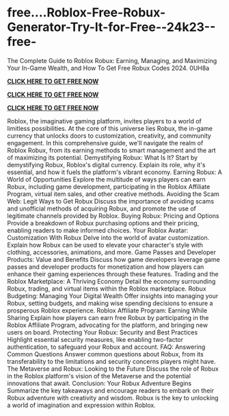 # free....Roblox-Free-Robux-Generator-Try-It-for-Free--24k23--free-
The Complete Guide to Roblox Robux: Earning, Managing, and Maximizing Your In-Game Wealth, and How To Get Free Robux Codes 2024. 0UH8a

**[CLICK HERE TO GET FREE NOW](https://royxn.com/Free-Robux)**

**[CLICK HERE TO GET FREE NOW](https://royxn.com/Free-Robux)**

**[CLICK HERE TO GET FREE NOW](https://royxn.com/Free-Robux)**

Roblox, the imaginative gaming platform, invites players to a world of limitless possibilities. At the core of this universe lies Robux, the in-game currency that unlocks doors to customization, creativity, and community engagement. In this comprehensive guide, we'll navigate the realm of Roblox Robux, from its earning methods to smart management and the art of maximizing its potential.
Demystifying Robux: What Is It? Start by demystifying Robux, Roblox's digital currency. Explain its role, why it's essential, and how it fuels the platform's vibrant economy.
Earning Robux: A World of Opportunities Explore the multitude of ways players can earn Robux, including game development, participating in the Roblox Affiliate Program, virtual item sales, and other creative methods.
Avoiding the Scam Web: Legit Ways to Get Robux Discuss the importance of avoiding scams and unofficial methods of acquiring Robux, and promote the use of legitimate channels provided by Roblox.
Buying Robux: Pricing and Options Provide a breakdown of Robux purchasing options and their pricing, enabling readers to make informed choices.
Your Roblox Avatar: Customization With Robux Delve into the world of avatar customization. Explain how Robux can be used to elevate your character's style with clothing, accessories, animations, and more.
Game Passes and Developer Products: Value and Benefits Discuss how game developers leverage game passes and developer products for monetization and how players can enhance their gaming experiences through these features.
Trading and the Roblox Marketplace: A Thriving Economy Detail the economy surrounding Robux, trading, and virtual items within the Roblox marketplace.
Robux Budgeting: Managing Your Digital Wealth Offer insights into managing your Robux, setting budgets, and making wise spending decisions to ensure a prosperous Roblox experience.
Roblox Affiliate Program: Earning While Sharing Explain how players can earn free Robux by participating in the Roblox Affiliate Program, advocating for the platform, and bringing new users on board.
Protecting Your Robux: Security and Best Practices Highlight essential security measures, like enabling two-factor authentication, to safeguard your Robux and account.
FAQ: Answering Common Questions Answer common questions about Robux, from its transferability to the limitations and security concerns players might have.
The Metaverse and Robux: Looking to the Future Discuss the role of Robux in the Roblox platform's vision of the Metaverse and the potential innovations that await.
Conclusion: Your Robux Adventure Begins Summarize the key takeaways and encourage readers to embark on their Robux adventure with creativity and wisdom. Robux is the key to unlocking a world of imagination and expression within Roblox.

